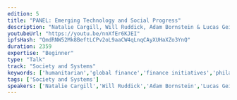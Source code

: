 ```yaml
---
edition: 5
title: "PANEL: Emerging Technology and Social Progress"
description: "Natalie Cargill, Will Ruddick, Adam Bornstein & Lucas Geiger discuss Emerging Technology & Social Progress."
youtubeUrl: "https://youtu.be/nnXfEr6KJEI"
ipfsHash: "QmdRNW52Mk8BeftLCPv2oL9aaCW4qLnqCAyXUHaXZo3YnQ"
duration: 2359
expertise: "Beginner"
type: "Talk"
track: "Society and Systems"
keywords: ['humanitarian','global finance','finance initiatives','philanthropy','technical']
tags: ['Society and Systems']
speakers: ['Natalie Cargill','Will Ruddick','Adam Bornstein','Lucas Geiger']
---
```

